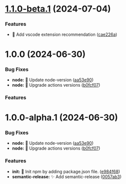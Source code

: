 # [1.1.0-beta.1](https://github.com/musialsh/release-workflow/compare/1.0.0...1.1.0-beta.1) (2024-07-04)


### Features

* :memo: Add vscode extension recommendation ([cae226a](https://github.com/musialsh/release-workflow/commit/cae226aeae783747a82fa660646b3c677535ebbd))

# 1.0.0 (2024-06-30)


### Bug Fixes

* **node:** :bug: Update node-version ([aa53e90](https://github.com/musialsh/release-workflow/commit/aa53e900c66565590bfdc9ba77a9263b335ac04d))
* **node:** :bug: Upgrade actions versions ([b0fcf07](https://github.com/musialsh/release-workflow/commit/b0fcf078d949427de6618aec6ed0bbf6e7d03c8e))


### Features

# 1.0.0-alpha.1 (2024-06-30)


### Bug Fixes

* **node:** :bug: Update node-version ([aa53e90](https://github.com/musialsh/release-workflow/commit/aa53e900c66565590bfdc9ba77a9263b335ac04d))
* **node:** :bug: Upgrade actions versions ([b0fcf07](https://github.com/musialsh/release-workflow/commit/b0fcf078d949427de6618aec6ed0bbf6e7d03c8e))


### Features

* **init:** :tada: Init npm by adding package.json file. ([e984f68](https://github.com/musialsh/release-workflow/commit/e984f680482588e4f6b43a10e1583f157dfde9cd))
* **semantic-release:** :sparkles: Add semantic-release ([0057ab3](https://github.com/musialsh/release-workflow/commit/0057ab3628065882c6db8d0a19f200f005d7def8))
